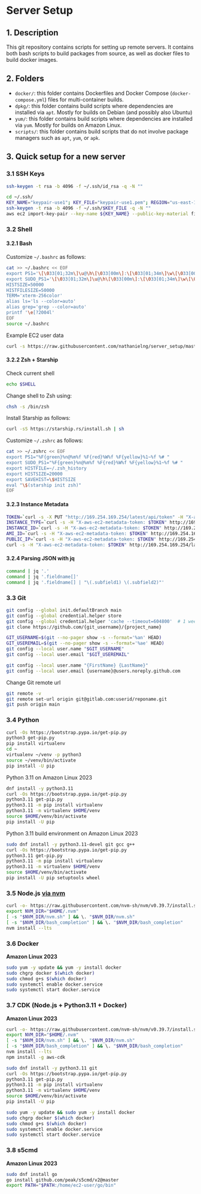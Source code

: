 # Server Setup

## 1. Description

This git repository contains scripts for setting up remote servers.
It contains both bash scripts to build packages from source,
as well as docker files to build docker images.

## 2. Folders

- `docker/`: this folder contains Dockerfiles and Docker Compose (`docker-compose.yml`) files
  for multi-container builds.
- `dpkg/`: this folder contains build scripts where dependencies are installed via `apt`.
  Mostly for builds on Debian (and possibly also Ubuntu)
- `yum/`: this folder contains build scripts where dependencies are installed via `yum`.
  Mostly for builds on Amazon Linux.
- `scripts/`: this folder contains build scripts that do not involve package managers
  such as `apt`, `yum`, or `apk`.


## 3. Quick setup for a new server

### 3.1 SSH Keys

```bash
ssh-keygen -t rsa -b 4096 -f ~/.ssh/id_rsa -q -N ""
```

```bash
cd ~/.ssh/
KEY_NAME="keypair-use1"; KEY_FILE="keypair-use1.pem"; REGION="us-east-1"
ssh-keygen -t rsa -b 4096 -f ~/.ssh/$KEY_FILE -q -N ""
aws ec2 import-key-pair --key-name ${KEY_NAME} --public-key-material fileb://${KEY_FILE}.pub --region ${REGION}
```

### 3.2 Shell

#### 3.2.1 Bash

Customize `~/.bashrc` as follows:

```bash
cat >> ~/.bashrc << EOF
export PS1='\[\033[01;32m\]\u@\h\[\033[00m\]:\[\033[01;34m\]\w\[\033[00m\]\$ '
export SUDO_PS1='\[\033[01;32m\]\u@\h\[\033[00m\]:\[\033[01;34m\]\w\[\033[00m\]\$ '
HISTSIZE=50000
HISTFILESIZE=50000
TERM='xterm-256color'
alias ls='ls --color=auto'
alias grep='grep --color=auto'
printf '\e[?2004l'
EOF
source ~/.bashrc
```

Example EC2 user data

```bash
curl -s https://raw.githubusercontent.com/nathanielng/server_setup/master/bash_al2023_setup.sh | bash
```

#### 3.2.2 Zsh + Starship

Check current shell

```bash
echo $SHELL
```

Change shell to Zsh using:

```bash
chsh -s /bin/zsh
```

Install Starship as follows:

```zsh
curl -sS https://starship.rs/install.sh | sh
```

Customize `~/.zshrc` as follows:

```zsh
cat >> ~/.zshrc << EOF
export PS1="%F{green}%n@%m%f %F{red}%W%f %F{yellow}%1~%f %# "
export SUDO_PS1="%F{green}%n@%m%f %F{red}%W%f %F{yellow}%1~%f %# "
export HISTFILE=~/.zsh_history
export HISTSIZE=20000
export SAVEHIST=\$HISTSIZE
eval "\$(starship init zsh)"
EOF
```

#### 3.2.3 Instance Metadata

```bash
TOKEN=`curl -s -X PUT "http://169.254.169.254/latest/api/token" -H "X-aws-ec2-metadata-token-ttl-seconds: 21600"`
INSTANCE_TYPE=`curl -s -H "X-aws-ec2-metadata-token: $TOKEN" http://169.254.169.254/latest/meta-data/instance-type` && echo $INSTANCE_TYPE
INSTANCE_ID=`curl -s -H "X-aws-ec2-metadata-token: $TOKEN" http://169.254.169.254/latest/meta-data/instance-id` && echo $INSTANCE_ID
AMI_ID=`curl -s -H "X-aws-ec2-metadata-token: $TOKEN" http://169.254.169.254/latest/meta-data/ami-id` && echo $AMI_ID
PUBLIC_IP=`curl -s -H "X-aws-ec2-metadata-token: $TOKEN" http://169.254.169.254/latest/meta-data/public-ipv4` && echo $PUBLIC_IP
curl -s -H "X-aws-ec2-metadata-token: $TOKEN" http://169.254.169.254/latest/meta-data/
```

#### 3.2.4 Parsing JSON with jq

```bash
command | jq '.'
command | jq '.fieldname[]'
command | jq '.fieldname[] | "\(.subfield1) \(.subfield2)"'
```

### 3.3 Git

```bash
git config --global init.defaultBranch main
git config --global credential.helper store
git config --global credential.helper 'cache --timeout=604800'  # 1 week
git clone https://github.com/{git_username}/{project_name}
```

```bash
GIT_USERNAME=$(git --no-pager show -s --format='%an' HEAD)
GIT_USEREMAIL=$(git --no-pager show -s --format='%ae' HEAD)
git config --local user.name "$GIT_USERNAME"
git config --local user.email "$GIT_USEREMAIL"
```

```bash
git config --local user.name "{FirstName} {LastName}"
git config --local user.email {username}@users.noreply.github.com
```

Change Git remote url

```bash
git remote -v
git remote set-url origin git@gitlab.com:userid/reponame.git
git push origin main
```

### 3.4 Python

```bash
curl -Os https://bootstrap.pypa.io/get-pip.py
python3 get-pip.py
pip install virtualenv
cd ~
virtualenv ~/venv -p python3
source ~/venv/bin/activate
pip install -U pip
```

Python 3.11 on Amazon Linux 2023

```bash
dnf install -y python3.11
curl -Os https://bootstrap.pypa.io/get-pip.py
python3.11 get-pip.py 
python3.11 -m pip install virtualenv
python3.11 -m virtualenv $HOME/venv
source $HOME/venv/bin/activate
pip install -U pip
```

Python 3.11 build environment on Amazon Linux 2023

```bash
sudo dnf install -y python3.11-devel git gcc g++ 
curl -Os https://bootstrap.pypa.io/get-pip.py
python3.11 get-pip.py 
python3.11 -m pip install virtualenv
python3.11 -m virtualenv $HOME/venv
source $HOME/venv/bin/activate
pip install -U pip setuptools wheel
```

### 3.5 Node.js [via nvm](https://nodejs.org/en/download/package-manager)

```bash
curl -o- https://raw.githubusercontent.com/nvm-sh/nvm/v0.39.7/install.sh | bash
export NVM_DIR="$HOME/.nvm"
[ -s "$NVM_DIR/nvm.sh" ] && \. "$NVM_DIR/nvm.sh"
[ -s "$NVM_DIR/bash_completion" ] && \. "$NVM_DIR/bash_completion"
nvm install --lts
```

### 3.6 Docker

**Amazon Linux 2023**

```bash
sudo yum -y update && yum -y install docker
sudo chgrp docker $(which docker)
sudo chmod g+s $(which docker)
sudo systemctl enable docker.service
sudo systemctl start docker.service
```


### 3.7 CDK (Node.js + Python3.11 + Docker)

**Amazon Linux 2023**

```bash
curl -o- https://raw.githubusercontent.com/nvm-sh/nvm/v0.39.7/install.sh | bash
export NVM_DIR="$HOME/.nvm"
[ -s "$NVM_DIR/nvm.sh" ] && \. "$NVM_DIR/nvm.sh"
[ -s "$NVM_DIR/bash_completion" ] && \. "$NVM_DIR/bash_completion"
nvm install --lts
npm install -g aws-cdk

sudo dnf install -y python3.11 git
curl -Os https://bootstrap.pypa.io/get-pip.py
python3.11 get-pip.py 
python3.11 -m pip install virtualenv
python3.11 -m virtualenv $HOME/venv
source $HOME/venv/bin/activate
pip install -U pip

sudo yum -y update && sudo yum -y install docker
sudo chgrp docker $(which docker)
sudo chmod g+s $(which docker)
sudo systemctl enable docker.service
sudo systemctl start docker.service
```

### 3.8 s5cmd

**Amazon Linux 2023**

```bash
sudo dnf install go
go install github.com/peak/s5cmd/v2@master
export PATH="$PATH:/home/ec2-user/go/bin"
```
